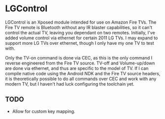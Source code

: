 LGControl
=========

LGControl is an Xposed module intended for use on Amazon Fire TVs.  The Fire TV remote is Bluetooth
without any IR blaster capabilities, so it can't control the actual TV, leaving you dependant on two
remotes.  Initially, I've added volume control via ethernet for certain 2011 LG TVs.  I may expand
to support more LG TVs over ethernet, though I only have my one TV to test with.

Only the TV-on command is done via CEC, as this is the only command I reverse engineered from the Fire TV source.  TV-off and Volume-up/down are done via ethernet, and thus are specific to the model of TV.  If I can compile native code using the Android NDK and the Fire TV source headers, it is theoretically possible to do all commands over CEC and work with any modern TV, but I haven't had luck configuring the toolchain yet.

TODO
----
- Allow for custom key mapping.
